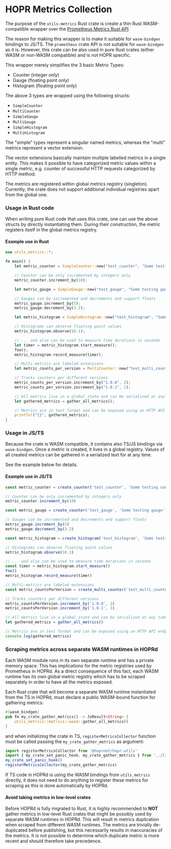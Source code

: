 # HOPR Metrics Collection

The purpose of the `utils-metrics` Rust crate is create a thin Rust WASM-compatible wrapper
over the [Prometheus Metrics Rust API](https://docs.rs/prometheus/latest/prometheus/).

The reason for making this wrapper is to make it suitable for `wasm-bindgen` bindings to JS/TS. The
`prometheus` crate API is not suitable for `wasm-bindgen` as it is. However, this crate can be also used
in pure Rust crates (either WASM or non-WASM compatible) and is not HOPR specific.

This wrapper merely simplifies the 3 basic Metric Types:

- Counter (integer only)
- Gauge (floating point only)
- Histogram (floating point only)

The above 3 types are wrapped using the following structs:

- `SimpleCounter`
- `MultiCounter`
- `SimpleGauge`
- `MultiGauge`
- `SimpleHistogram`
- `MultiHistogram`

The "simple" types represent a singular named metrics, whereas the "multi" metrics represent a
vector extension.

The vector extensions basically maintain multiple labelled metrics in a single
entity. This makes it possible to have categorized metric values within a single metric, e.g.
counter of successful HTTP requests categorized by HTTP method.

The metrics are registered within global metrics registry (singleton).
Currently, the crate does not support additional individual registries apart from the global one.

### Usage in Rust code

When writing pure Rust code that uses this crate, one can use the above structs by directly instantiating them.
During their construction, the metric registers itself in the global metrics registry.

#### Example use in Rust

```rust
use utils_metrics::*;

fn main() {
    let metric_counter = SimpleCounter::new("test_counter", "Some testing counter");

    // Counter can be only incremented by integers only
    metric_counter.increment_by(10);

    let metric_gauge = SimpleGauge::new("test_gauge", "Some testing gauge");

    // Gauges can be incremented and decrements and support floats
    metric_gauge.increment_by(5);
    metric_gauge.decrement_by(3.2);

    let metric_histogram = SimpleHistogram::new("test_histogram", "Some testing histogram");

    // Histograms can observe floating point values
    metric_histogram.observe(10.1);

    // ... and also can be used to measure time durations in seconds
    let timer = metric_histogram.start_measure();
    foo();
    metric_histogram.record_measure(timer);

    // Multi-metrics are labeled extensions
    let metric_counts_per_version = MultiCounter::new("test_multi_counter", "Testing labeled counter", &["version"]);

    // Tracks counters per different versions
    metric_counts_per_version.increment_by("1.0.0", 2);
    metric_counts_per_version.increment_by("1.0.1", 1);

    // All metrics live in a global state and can be serialized at any time
    let gathered_metrics = gather_all_metrics();

    // Metrics are in text format and can be exposed using an HTTP API endpoint
    println!("{}", gathered_metrics);
}
```

### Usage in JS/TS

Because the crate is WASM compatible, it contains also TS/JS bindings via
`wasm-bindgen`.
Once a metric is created, it lives in a global registry. Values of all
created metrics can be gathered in a serialized text for at any time.

See the example below for details.

#### Example use in JS/TS

```js
const metric_counter = create_counter('test_counter', 'Some testing counter')

// Counter can be only incremented by integers only
metric_counter.increment_by(10)

const metric_gauge = create_counter('test_gauge', 'Some testing gauge')

// Gauges can be incremented and decrements and support floats
metric_gauge.increment_by(5)
metric_gauge.decrement_by(3.2)

const metric_histogram = create_histogram('test_histogram', 'Some testing histogram')

// Histograms can observe floating point values
metric_histogram.observe(10.1)

// ... and also can be used to measure time durations in seconds
const timer = metric_histogram.start_measure()
foo()
metric_histogram.record_measure(timer)

// Multi-metrics are labeled extensions
const metric_countsPerVersion = create_multi_counter('test_multi_counter', 'Testing labeled counter', ['version'])

// Tracks counters per different versions
metric_countsPerVersion.increment_by('1.0.0', 2)
metric_countsPerVersion.increment_by('1.0.1', 1)

// All metrics live in a global state and can be serialized at any time
let gathered_metrics = gather_all_metrics()

// Metrics are in text format and can be exposed using an HTTP API endpoint
console.log(gathered_metrics)
```

### Scraping metrics across separate WASM runtimes in HOPRd

Each WASM module runs in its own separate runtime and has a private memory space. This has implications for the metric
registries used by Prometheus in HOPRd. As a direct consequence of this fact, each WASM runtime has its own global metric
registry which has to be scraped separately in order to have all the metrics exposed.

Each Rust crate that will become a separate WASM runtime instantiated from the TS in HOPRd, must declare a public WASM-bound
function for gathering metrics:

```rust
#[wasm_bindgen]
pub fn my_crate_gather_metrics() -> JsResult<String> {
    utils_metrics::metrics::wasm::gather_all_metrics()
}
```

and when initializing the crate in TS, `registerMetricsCollector` function must be called
passing the `my_crate_gather_metrics` as argument:

```typescript
import registerMetricsCollector from '@hoprnet/hopr-utils'
import { my_crate_set_panic_hook, my_crate_gather_metrics } from '../lib/my_crate.js'
my_crate_set_panic_hook()
registerMetricsCollector(my_crate_gather_metrics)
```

If TS code in HOPRd is using the WASM bindings from `utils_metrics` directly, it does not need to do anything
to register these metrics for scraping as this is done automatically by HOPRd.

#### Avoid taking metrics in low-level crates

Before HOPRd is fully migrated to Rust, it is highly recommended to **NOT** gather metrics in low-level Rust crates
that might be possibly used by separate WASM runtimes in HOPRd. This will result in metrics duplication when scraped from different WASM runtimes.
The metrics are trivially de-duplicated before publishing, but this necessarily results in inaccuracies of the metrics. It is not possible
to determine which duplicate metric is more recent and should therefore take precedence.
